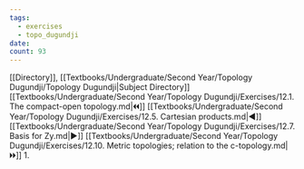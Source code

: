 ```yaml
---
tags:
  - exercises
  - topo_dugundji
date: 
count: 93
---
```

[[Directory]], [[Textbooks/Undergraduate/Second Year/Topology Dugundji/Topology Dugundji|Subject Directory]]
[[Textbooks/Undergraduate/Second Year/Topology Dugundji/Exercises/12.1. The compact-open topology.md|🞀🞀]] [[Textbooks/Undergraduate/Second Year/Topology Dugundji/Exercises/12.5. Cartesian products.md|◀]] [[Textbooks/Undergraduate/Second Year/Topology Dugundji/Exercises/12.7. Basis for Zy.md|▶]] [[Textbooks/Undergraduate/Second Year/Topology Dugundji/Exercises/12.10. Metric topologies; relation to the c-topology.md|🞂🞂]]
1. 